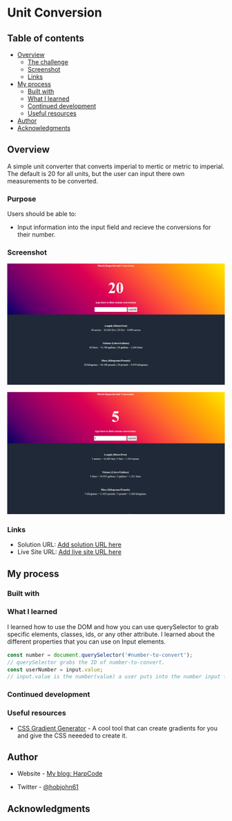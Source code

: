 # Unit Conversion

## Table of contents

- [Overview](#overview)
  - [The challenge](#the-challenge)
  - [Screenshot](#screenshot)
  - [Links](#links)
- [My process](#my-process)
  - [Built with](#built-with)
  - [What I learned](#what-i-learned)
  - [Continued development](#continued-development)
  - [Useful resources](#useful-resources)
- [Author](#author)
- [Acknowledgments](#acknowledgments)

## Overview
A simple unit converter that converts imperial to mertic or metric to imperial. The default is 20 for all units, but the user can input there own measurements to be converted.
### Purpose

Users should be able to:

- Input information into the input field and recieve the conversions for their number.

### Screenshot

![](./screenshots/deafultApp.PNG)

![](./screenshots/userInput.PNG)

### Links

- Solution URL: [Add solution URL here](https://your-solution-url.com)
- Live Site URL: [Add live site URL here](https://your-live-site-url.com)

## My process

### Built with

### What I learned

I learned how to use the DOM and how you can use querySelector to grab specific elements, classes, ids, or any other attribute.
I learned about the different properties that you can use on Input elements.
```js
const number = document.querySelector('#number-to-convert');
// querySelector grabs the ID of number-to-convert. 
const userNumber = input.value;
// input.value is the number(value) a user puts into the number input field.
```

### Continued development


### Useful resources

- [CSS Gradient Generator](https://www.joshwcomeau.com/gradient-generator/) - A cool tool that can create gradients for you and give the CSS neeeded to create it.

## Author

- Website - [My blog: HarpCode](https://harpcode.tech/)

- Twitter - [@hobjohn61](https://twitter.com/hobojohn61)


## Acknowledgments
